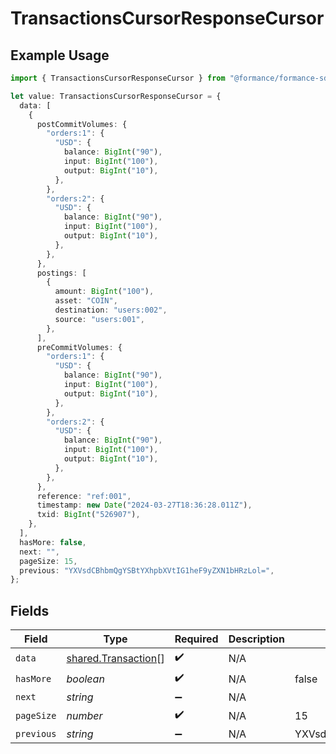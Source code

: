 # TransactionsCursorResponseCursor

## Example Usage

```typescript
import { TransactionsCursorResponseCursor } from "@formance/formance-sdk/sdk/models/shared";

let value: TransactionsCursorResponseCursor = {
  data: [
    {
      postCommitVolumes: {
        "orders:1": {
          "USD": {
            balance: BigInt("90"),
            input: BigInt("100"),
            output: BigInt("10"),
          },
        },
        "orders:2": {
          "USD": {
            balance: BigInt("90"),
            input: BigInt("100"),
            output: BigInt("10"),
          },
        },
      },
      postings: [
        {
          amount: BigInt("100"),
          asset: "COIN",
          destination: "users:002",
          source: "users:001",
        },
      ],
      preCommitVolumes: {
        "orders:1": {
          "USD": {
            balance: BigInt("90"),
            input: BigInt("100"),
            output: BigInt("10"),
          },
        },
        "orders:2": {
          "USD": {
            balance: BigInt("90"),
            input: BigInt("100"),
            output: BigInt("10"),
          },
        },
      },
      reference: "ref:001",
      timestamp: new Date("2024-03-27T18:36:28.011Z"),
      txid: BigInt("526907"),
    },
  ],
  hasMore: false,
  next: "",
  pageSize: 15,
  previous: "YXVsdCBhbmQgYSBtYXhpbXVtIG1heF9yZXN1bHRzLol=",
};
```

## Fields

| Field                                                             | Type                                                              | Required                                                          | Description                                                       | Example                                                           |
| ----------------------------------------------------------------- | ----------------------------------------------------------------- | ----------------------------------------------------------------- | ----------------------------------------------------------------- | ----------------------------------------------------------------- |
| `data`                                                            | [shared.Transaction](../../../sdk/models/shared/transaction.md)[] | :heavy_check_mark:                                                | N/A                                                               |                                                                   |
| `hasMore`                                                         | *boolean*                                                         | :heavy_check_mark:                                                | N/A                                                               | false                                                             |
| `next`                                                            | *string*                                                          | :heavy_minus_sign:                                                | N/A                                                               |                                                                   |
| `pageSize`                                                        | *number*                                                          | :heavy_check_mark:                                                | N/A                                                               | 15                                                                |
| `previous`                                                        | *string*                                                          | :heavy_minus_sign:                                                | N/A                                                               | YXVsdCBhbmQgYSBtYXhpbXVtIG1heF9yZXN1bHRzLol=                      |